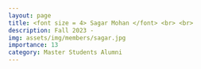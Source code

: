 ```yaml
---
layout: page
title: <font size = 4> Sagar Mohan </font> <br> <br> 
description: Fall 2023 - 
img: assets/img/members/sagar.jpg
importance: 13
category: Master Students Alumni
---
```


